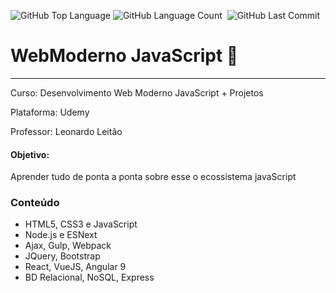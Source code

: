 <img alt="GitHub Top Language" src="https://img.shields.io/github/languages/top/Lucas0019/WebModerno_JavaScript" /> <img alt="GitHub Language Count" src="https://img.shields.io/github/languages/count/Lucas0019/WebModerno_JavaScript" /> <img alt="" src="https://img.shields.io/github/repo-size/Lucas0019/WebModerno_JavaScript" /> <img alt="GitHub Last Commit" src="https://img.shields.io/github/last-commit/Lucas0019/WebModerno_JavaScript" />

# WebModerno JavaScript 🚀️
---
Curso: Desenvolvimento Web Moderno JavaScript + Projetos

Plataforma: Udemy

Professor: Leonardo Leitão

#### Objetivo:

Aprender tudo de ponta a ponta sobre esse o ecossistema javaScript 

### Conteúdo

- HTML5, CSS3 e JavaScript 
- Node.js e ESNext 
- Ajax, Gulp, Webpack 
- JQuery, Bootstrap 
- React, VueJS, Angular 9 
- BD Relacional, NoSQL, Express
